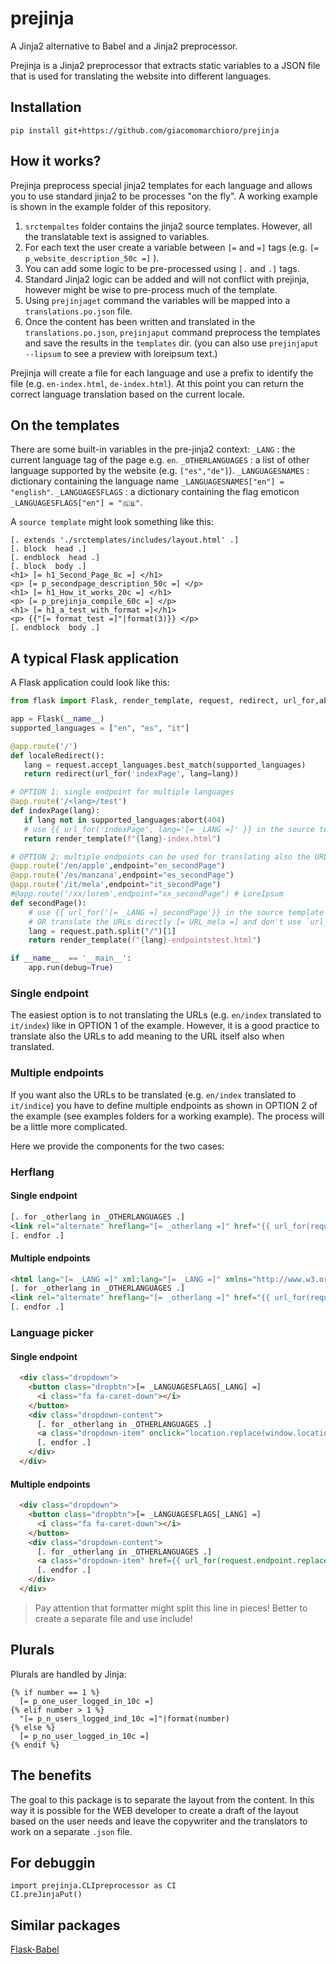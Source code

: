 # prejinja
A Jinja2 alternative to Babel and a Jinja2 preprocessor.

Prejinja is a Jinja2 preprocessor that extracts static variables to a JSON file that is used for translating the website into different languages.

## Installation

```
pip install git+https://github.com/giacomomarchioro/prejinja
```

## How it works?
Prejinja preprocess special jinja2 templates for each language and allows you to use standard jinja2 to be processes "on the fly".
A working example is shown in the example folder of this repository.
1. `srctempaltes` folder contains the jinja2 source templates. However, all the translatable text is assigned to variables.
2. For each text the user create a variable between `[=` and `=]` tags (e.g. `[= p_website_description_50c =]` ).
3. You can add some logic to be pre-processed using `[.` and  `.]` tags.
4. Standard Jinja2 logic can be added and will not conflict with prejinja, however might be wise to pre-process much of the template.
5. Using `prejinjaget` command the variables will be mapped into a `translations.po.json` file.
6. Once the content has been written and translated in the `translations.po.json`, `prejinjaput` command preprocess the templates and save the results in the `templates` dir. (you can also use `prejinjaput --lipsum` to see a preview with loreipsum text.)

Prejinja will create a file for each language and use a prefix to identify the file (e.g. `en-index.html`, `de-index.html`).
At this point you can return the correct language translation based on the current locale.

## On the templates
There are some built-in variables in the pre-jinja2 context:
`_LANG` : the current language tag of the page e.g. `en`.
`_OTHERLANGUAGES` : a list of other language supported by the website (e.g. `["es","de"]`).
`_LANGUAGESNAMES` : dictionary containing the language name `_LANGUAGESNAMES["en"] = "english"`.
`_LANGUAGESFLAGS` : a dictionary containing the flag emoticon `_LANGUAGESFLAGS["en"] = "🇬🇧"`.

A `source template` might look something like this:

```
[. extends './srctemplates/includes/layout.html' .]
[. block  head .]
[. endblock  head .]
[. block  body .]
<h1> [= h1_Second_Page_8c =] </h1>
<p> [= p_secondpage_description_50c =] </p>
<h1> [= h1_How_it_works_20c =] </h1>
<p> [= p_prejinja_compile_60c =] </p>
<h1> [= h1_a_test_with_format =]</h1>
<p> {{"[= format_test =]"|format(3)}} </p>
[. endblock  body .]
```

## A typical Flask application
A Flask application could look like this:

```python
from flask import Flask, render_template, request, redirect, url_for,abort

app = Flask(__name__)
supported_languages = ["en", "es", "it"]

@app.route('/')
def localeRedirect():
   lang = request.accept_languages.best_match(supported_languages)
   return redirect(url_for('indexPage', lang=lang))

# OPTION 1: single endpoint for multiple languages
@app.route('/<lang>/test')
def indexPage(lang):
   if lang not in supported_languages:abort(404)
   # use {{ url_for('indexPage', lang='[= _LANG =]' }} in the source template
   return render_template(f"{lang}-index.html")

# OPTION 2: multiple endpoints can be used for translating also the URLs
@app.route('/en/apple',endpoint="en_secondPage")
@app.route('/es/manzana',endpoint="es_secondPage")
@app.route('/it/mela',endpoint="it_secondPage")
#@app.route('/xx/lorem',endpoint="xx_secondPage") # LoreIpsum
def secondPage():
    # use {{ url_for('[= _LANG =]_secondPage'}} in the source template
    # OR translate the URLs directly [= URL_mela =] and don't use `url_for`
    lang = request.path.split("/")[1]
    return render_template(f"{lang}-endpointstest.html")

if __name__  == '__main__':
	app.run(debug=True)
```

### Single endpoint
The easiest option is to not translating the URLs (e.g. `en/index` translated to `it/index`) like in OPTION 1 of the example. However, it is a good practice to translate also the URLs to add meaning to the URL itself also when translated.

### Multiple endpoints
If you want also the URLs to be translated (e.g. `en/index` translated to `it/indice`) you have to define multiple endpoints as shown in OPTION 2 of the example (see examples folders for a working example).
The process will be a little more complicated.

Here we provide the components for the two cases:

### Herflang

#### Single endpoint

```html
[. for _otherlang in _OTHERLANGUAGES .]
<link rel="alternate" hreflang="[= _otherlang =]" href="{{ url_for(request.endpoint, lang='[= _otherlang =]', _external=true) }}" />
[. endfor .]
```
#### Multiple endpoints

```html
<html lang="[= _LANG =]" xml:lang="[= _LANG =]" xmlns="http://www.w3.org/1999/xhtml">
[. for _otherlang in _OTHERLANGUAGES .]
<link rel="alternate" hreflang="[= _otherlang =]" href="{{ url_for(request.endpoint.replace('[= _LANG =]','[= _otherlang =]',1))}}" />
[. endfor .]
```

### Language picker

#### Single endpoint
```html
  <div class="dropdown">
    <button class="dropbtn">[= _LANGUAGESFLAGS[_LANG] =]
      <i class="fa fa-caret-down"></i>
    </button>
    <div class="dropdown-content">
      [. for _otherlang in _OTHERLANGUAGES .]
      <a class="dropdown-item" onclick="location.replace(window.location.href.replace('[= _LANG =]', '[= _otherlang =]'))">[= _LANGUAGESFLAGS[_otherlang] =][= _LANGUAGESNAMES[_otherlang] =]</a>
      [. endfor .]
    </div>
  </div>
```

#### Multiple endpoints
```html
  <div class="dropdown">
    <button class="dropbtn">[= _LANGUAGESFLAGS[_LANG] =]
      <i class="fa fa-caret-down"></i>
    </button>
    <div class="dropdown-content">
      [. for _otherlang in _OTHERLANGUAGES .]
      <a class="dropdown-item" href={{ url_for(request.endpoint.replace("[= _LANG =]","[= _otherlang =]",1))}}>[= _LANGUAGESFLAGS[_otherlang] =][= _LANGUAGESNAMES[_otherlang] =]</a>
      [. endfor .]
    </div>
  </div>
```

 > Pay attention that formatter might split this line in pieces! Better to create a separate file and use include!

## Plurals
Plurals are handled by Jinja:

```
{% if number == 1 %}
  [= p_one_user_logged_in_10c =]
{% elif number > 1 %}
  "[= p_n_users_logged_ind_10c =]"|format(number)
{% else %}
  [= p_no_user_logged_in_10c =]
{% endif %}
```

## The benefits
The goal to this package is to separate the layout from the content. In this way it is possible for the WEB developer to create a draft of the layout based on the user needs and leave the copywriter and the translators to work on a separate `.json` file.

## For debuggin
```
import prejinja.CLIpreprocessor as CI
CI.preJinjaPut()
```


## Similar packages
[Flask-Babel](https://python-babel.github.io/flask-babel/#)

